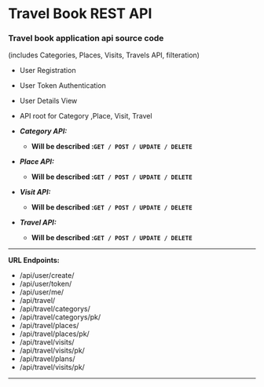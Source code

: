 # Travel Book REST API
<h3>Travel book application api source code</h3>

(includes Categories, Places, Visits, Travels API, filteration)

- User Registration
- User Token Authentication
- User Details View
- API root for Category ,Place, Visit, Travel

- ***Category API:***
    - **Will be described :`GET / POST / UPDATE / DELETE`**


- ***Place API:***
    - **Will be described :`GET / POST / UPDATE / DELETE`**


- ***Visit API:***
    - **Will be described :`GET / POST / UPDATE / DELETE`**


- ***Travel API:***
    - **Will be described :`GET / POST / UPDATE / DELETE`**        
***
**URL Endpoints:</b>**

-	/api/user/create/				
-	/api/user/token/					
-	/api/user/me/				
-	/api/travel/				
-	/api/travel/categorys/					
-	/api/travel/categorys/pk/				
-	/api/travel/places/				
-	/api/travel/places/pk/				
-	/api/travel/visits/				
-	/api/travel/visits/pk/			
-	/api/travel/plans/				
-	/api/travel/visits/pk/						
***

